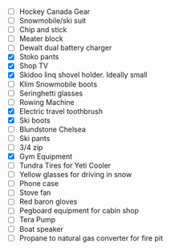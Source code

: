 - [ ] Hockey Canada Gear
- [ ] Snowmobile/ski suit
- [ ] Chip and stick
- [ ] Meater block
- [ ] Dewalt dual battery charger
- [X] Stoko pants
- [x] Shop TV
- [x] Skidoo linq shovel holder. Ideally small
- [ ] Klim Snowmobile boots
- [ ] Seringhetti glasses
- [ ] Rowing Machine
- [x] Electric travel toothbrush
- [x] Ski boots
- [ ] Blundstone Chelsea
- [ ] Ski pants
- [ ] 3/4 zip
- [x] Gym Equipment
- [ ] Tundra Tires for Yeti Cooler
- [ ] Yellow glasses for driving in snow
- [ ] Phone case
- [ ] Stove fan
- [ ] Red baron gloves
- [ ] Pegboard equipment for cabin shop
- [ ] Tera Pump
- [ ] Boat speaker
- [ ] Propane to natural gas converter for fire pit